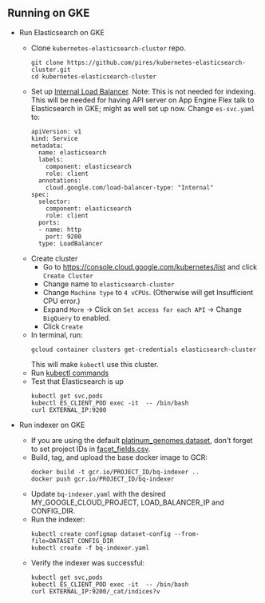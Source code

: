 ## Running on GKE

* Run Elasticsearch on GKE
  * Clone `kubernetes-elasticsearch-cluster` repo.
    ```
    git clone https://github.com/pires/kubernetes-elasticsearch-cluster.git
    cd kubernetes-elasticsearch-cluster
    ```
  * Set up [Internal Load Balancer](https://cloud.google.com/kubernetes-engine/docs/how-to/internal-load-balancing).
  Note: This is not needed for indexing. This will be needed for having API
  server on App Engine Flex talk to Elasticsearch in GKE; might as well set up
  now. Change `es-svc.yaml` to:
    ```
    apiVersion: v1
    kind: Service
    metadata:
      name: elasticsearch
      labels:
        component: elasticsearch
        role: client
      annotations:
        cloud.google.com/load-balancer-type: "Internal"
    spec:
      selector:
        component: elasticsearch
        role: client
      ports:
      - name: http
        port: 9200
      type: LoadBalancer
    ```
  * Create cluster
    * Go to https://console.cloud.google.com/kubernetes/list and click `Create Cluster`
    * Change name to `elasticsearch-cluster`
    * Change `Machine type` to `4 vCPUs`. (Otherwise will get Insufficient CPU error.)
    * Expand `More` -> Click on `Set access for each API` -> Change `BigQuery` to enabled.
    * Click `Create`
  * In terminal, run:
    ```
    gcloud container clusters get-credentials elasticsearch-cluster
    ```
    This will make `kubectl` use this cluster.
  * Run [kubectl commands](https://github.com/pires/kubernetes-elasticsearch-cluster#deploy)
  * Test that Elasticsearch is up
    ```
    kubectl get svc,pods
    kubectl ES_CLIENT_POD exec -it  -- /bin/bash
    curl EXTERNAL_IP:9200
    ```

* Run indexer on GKE
  * If you are using the default [platinum_genomes dataset](https://github.com/DataBiosphere/data-explorer-indexers/tree/master/bigquery/config/platinum_genomes), don't forget to set project IDs in [facet_fields.csv](https://github.com/DataBiosphere/data-explorer-indexers/blob/master/bigquery/config/platinum_genomes/facet_fields.csv).
  * Build, tag, and upload the base docker image to GCR:
    ```
    docker build -t gcr.io/PROJECT_ID/bq-indexer ..
    docker push gcr.io/PROJECT_ID/bq-indexer
    ```
  * Update `bq-indexer.yaml` with the desired MY_GOOGLE_CLOUD_PROJECT,
  LOAD_BALANCER_IP and CONFIG_DIR.
  * Run the indexer:
    ```
    kubectl create configmap dataset-config --from-file=DATASET_CONFIG_DIR
    kubectl create -f bq-indexer.yaml
    ```
  * Verify the indexer was successful:
    ```
    kubectl get svc,pods
    kubectl ES_CLIENT_POD exec -it  -- /bin/bash
    curl EXTERNAL_IP:9200/_cat/indices?v
    ```
